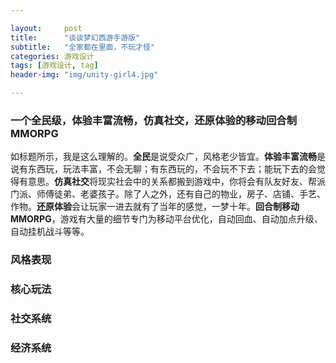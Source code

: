 ```yaml
---

layout:     post
title:      "谈谈梦幻西游手游版"
subtitle:   "全家都在里面，不玩才怪"
categories: 游戏设计
tags: [游戏设计, tag]
header-img: "img/unity-girl4.jpg"

---
```


### 一个全民级，体验丰富流畅，仿真社交，还原体验的移动回合制MMORPG

如标题所示，我是这么理解的。**全民**是说受众广，风格老少皆宜。**体验丰富流畅**是说有东西玩，玩法丰富，不会无聊；有东西玩的，不会玩不下去；能玩下去的会觉得有意思。**仿真社交**将现实社会中的关系都搬到游戏中，你将会有队友好友、帮派门派、师傅徒弟、老婆孩子。除了人之外，还有自己的物业，房子、店铺、手艺、作物。**还原体验**会让玩家一进去就有了当年的感觉，一梦十年。**回合制移动MMORPG**，游戏有大量的细节专门为移动平台优化，自动回血、自动加点升级、自动挂机战斗等等。

### 风格表现

### 核心玩法

### 社交系统

### 经济系统


